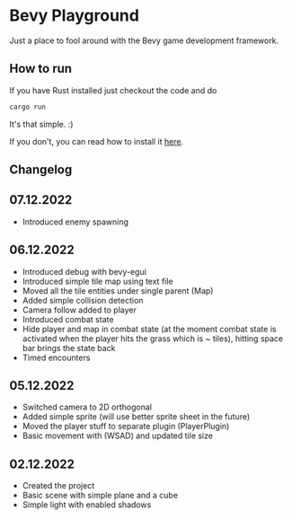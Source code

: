 # Bevy Playground

Just a place to fool around with the Bevy game development framework.

## How to run

If you have Rust installed just checkout the code and do 

```bash
cargo run
```

It's that simple. :)

If you don't, you can read how to install it [here](https://www.rust-lang.org/learn/get-started).

 ## Changelog

 07.12.2022
 ---
 - Introduced enemy spawning 
 
 06.12.2022
 ---
 - Introduced debug with bevy-egui
 - Introduced simple tile map using text file
 - Moved all the tile entities under single parent (Map)
 - Added simple collision detection
 - Camera follow added to player
 - Introduced combat state
 - Hide player and map in combat state (at the moment combat state is activated when the player hits the grass which is ~ tiles), hitting space bar brings the state back
 - Timed encounters

 05.12.2022
 ---
 - Switched camera to 2D orthogonal
 - Added simple sprite (will use better sprite sheet in the future)
 - Moved the player stuff to separate plugin (PlayerPlugin)
 - Basic movement with (WSAD) and updated tile size

 02.12.2022
 ---
 - Created the project
 - Basic scene with simple plane and a cube
 - Simple light with enabled shadows
 
